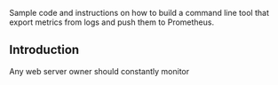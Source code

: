 Sample code and instructions on how to build a command line tool that export metrics from logs and push them to Prometheus.

## Introduction

Any web server owner should constantly monitor 
